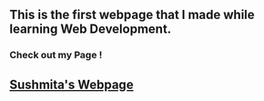 
## This is the first webpage that I made while learning Web Development.
### Check out my Page !
## [Sushmita's Webpage](https://sush14feb.github.io/)
